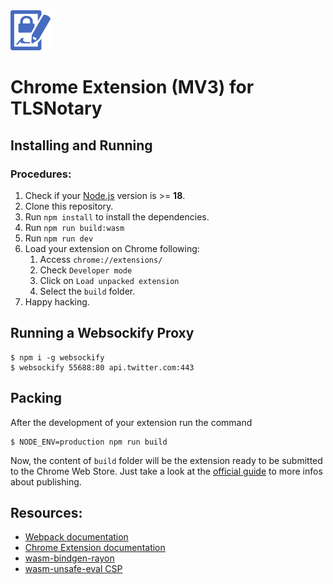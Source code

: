 <img src="src/assets/img/icon-128.png" width="64"/>

# Chrome Extension (MV3) for TLSNotary

## Installing and Running

### Procedures:

1. Check if your [Node.js](https://nodejs.org/) version is >= **18**.
2. Clone this repository.
3. Run `npm install` to install the dependencies.
4. Run `npm run build:wasm`
5. Run `npm run dev`
6. Load your extension on Chrome following:
   1. Access `chrome://extensions/`
   2. Check `Developer mode`
   3. Click on `Load unpacked extension`
   4. Select the `build` folder.
7. Happy hacking.

## Running a Websockify Proxy
```
$ npm i -g websockify
$ websockify 55688:80 api.twitter.com:443
```

## Packing

After the development of your extension run the command

```
$ NODE_ENV=production npm run build
```

Now, the content of `build` folder will be the extension ready to be submitted to the Chrome Web Store. Just take a look at the [official guide](https://developer.chrome.com/webstore/publish) to more infos about publishing.

## Resources:

- [Webpack documentation](https://webpack.js.org/concepts/)
- [Chrome Extension documentation](https://developer.chrome.com/extensions/getstarted)
- [wasm-bindgen-rayon](https://github.com/GoogleChromeLabs/wasm-bindgen-rayon)
- [wasm-unsafe-eval CSP](https://bugs.chromium.org/p/chromium/issues/detail?id=1173354#c60)
